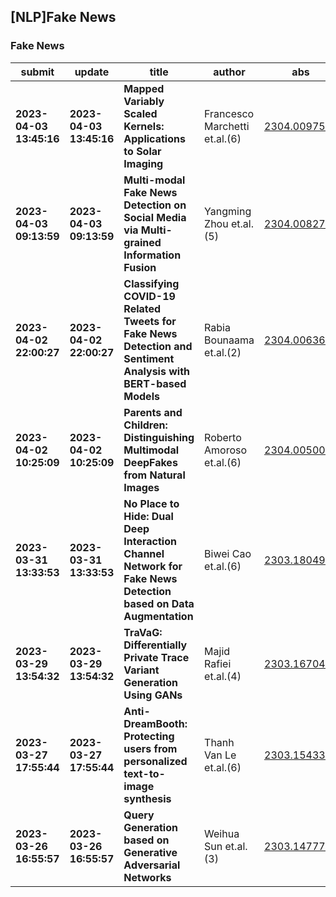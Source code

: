 ## [NLP]Fake News 

### Fake News

| submit | update | title | author | abs | PDF | code | cates | journal |
|---|---|---|---|---|---|---|---|---|
|**2023-04-03 13:45:16**|**2023-04-03 13:45:16**|**Mapped Variably Scaled Kernels: Applications to Solar Imaging**|Francesco Marchetti et.al.(6)|[2304.00975v1](http://arxiv.org/abs/2304.00975v1)|[gotoRead](http://arxiv.org/pdf/2304.00975v1)|null|math.NA, cs.NA|null|
|**2023-04-03 09:13:59**|**2023-04-03 09:13:59**|**Multi-modal Fake News Detection on Social Media via Multi-grained   Information Fusion**|Yangming Zhou et.al.(5)|[2304.00827v1](http://arxiv.org/abs/2304.00827v1)|[gotoRead](http://arxiv.org/pdf/2304.00827v1)|null|cs.CV, cs.MM|null|
|**2023-04-02 22:00:27**|**2023-04-02 22:00:27**|**Classifying COVID-19 Related Tweets for Fake News Detection and   Sentiment Analysis with BERT-based Models**|Rabia Bounaama et.al.(2)|[2304.00636v1](http://arxiv.org/abs/2304.00636v1)|[gotoRead](http://arxiv.org/pdf/2304.00636v1)|null|cs.CL|null|
|**2023-04-02 10:25:09**|**2023-04-02 10:25:09**|**Parents and Children: Distinguishing Multimodal DeepFakes from Natural   Images**|Roberto Amoroso et.al.(6)|[2304.00500v1](http://arxiv.org/abs/2304.00500v1)|[gotoRead](http://arxiv.org/pdf/2304.00500v1)|null|cs.CV, cs.AI, cs.MM|null|
|**2023-03-31 13:33:53**|**2023-03-31 13:33:53**|**No Place to Hide: Dual Deep Interaction Channel Network for Fake News   Detection based on Data Augmentation**|Biwei Cao et.al.(6)|[2303.18049v1](http://arxiv.org/abs/2303.18049v1)|[gotoRead](http://arxiv.org/pdf/2303.18049v1)|null|cs.CL|null|
|**2023-03-29 13:54:32**|**2023-03-29 13:54:32**|**TraVaG: Differentially Private Trace Variant Generation Using GANs**|Majid Rafiei et.al.(4)|[2303.16704v1](http://arxiv.org/abs/2303.16704v1)|[gotoRead](http://arxiv.org/pdf/2303.16704v1)|null|cs.LG, cs.CR|null|
|**2023-03-27 17:55:44**|**2023-03-27 17:55:44**|**Anti-DreamBooth: Protecting users from personalized text-to-image   synthesis**|Thanh Van Le et.al.(6)|[2303.15433v1](http://arxiv.org/abs/2303.15433v1)|[gotoRead](http://arxiv.org/pdf/2303.15433v1)|**[link](https://github.com/vinairesearch/anti-dreambooth)**|cs.CV, cs.CR, cs.LG|null|
|**2023-03-26 16:55:57**|**2023-03-26 16:55:57**|**Query Generation based on Generative Adversarial Networks**|Weihua Sun et.al.(3)|[2303.14777v1](http://arxiv.org/abs/2303.14777v1)|[gotoRead](http://arxiv.org/pdf/2303.14777v1)|null|cs.DB|null|
